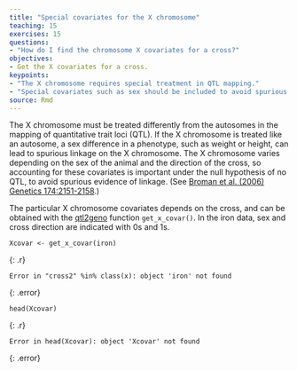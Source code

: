 ```yaml
---
title: "Special covariates for the X chromosome"
teaching: 15
exercises: 15
questions:
- "How do I find the chromosome X covariates for a cross?"
objectives:
- Get the X covariates for a cross.
keypoints:
- "The X chromosome requires special treatment in QTL mapping."
- "Special covariates such as sex should be included to avoid spurious evidence of linkage."
source: Rmd
---
```




The X chromosome must be treated differently from the autosomes in the mapping of quantitative trait loci (QTL). If the X chromosome is treated like an autosome, a sex difference in a phenotype, such as weight or height, can lead to spurious linkage on the X chromosome. The X chromosome varies depending on the sex of the animal and the direction of the cross, so accounting for these covariates is important under the null hypothesis of no QTL, to avoid spurious evidence of linkage. (See [Broman et al. (2006) Genetics 174:2151-2158](http://www.genetics.org/content/174/4/2151.long).)

The particular X chromosome covariates depends on the cross, and can be obtained with the [qtl2geno](https://github.com/rqtl/qtl2geno) function `get_x_covar()`. In the iron data, sex and cross direction are indicated with 0s and 1s.


~~~
Xcovar <- get_x_covar(iron)
~~~
{: .r}



~~~
Error in "cross2" %in% class(x): object 'iron' not found
~~~
{: .error}



~~~
head(Xcovar)
~~~
{: .r}



~~~
Error in head(Xcovar): object 'Xcovar' not found
~~~
{: .error}
